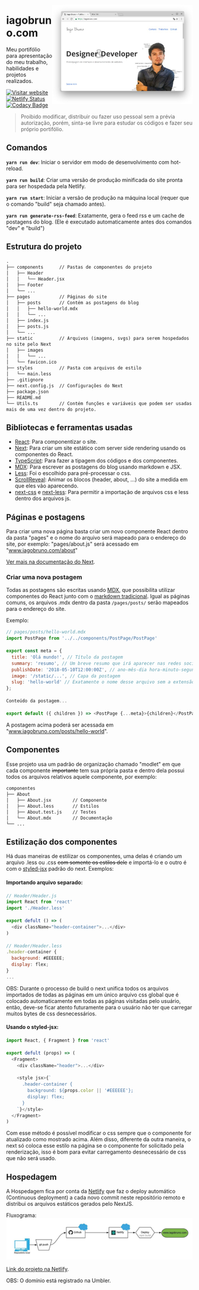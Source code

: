 [<img align="right" width="380" src="/static/images/website-print.jpg"/>](https://www.iagobruno.com/)

# iagobruno.com
Meu portifólio para apresentação do meu trabalho, habilidades e projetos realizados.

[![Visitar website](https://img.shields.io/website/https/www.iagobruno.com.svg)](https://www.iagobruno.com)
[![Netlify Status](https://api.netlify.com/api/v1/badges/aea4592e-19c7-4d18-85cf-d7bff624e9ea/deploy-status)](https://app.netlify.com/sites/iagobruno-com/deploys)
[![Codacy Badge](https://api.codacy.com/project/badge/Grade/28419b5ab582462bad5995f50c53e8ca)](https://www.codacy.com/app/httpiago/www.iagobruno.com?utm_source=github.com&amp;utm_medium=referral&amp;utm_content=httpiago/www.iagobruno.com&amp;utm_campaign=Badge_Grade)

> Proibido modificar, distribuir ou fazer uso pessoal sem a prévia autorização, porém, sinta-se livre para estudar os códigos e fazer seu próprio portifólio.

## Comandos

**`yarn run dev`**: Iniciar o servidor em modo de desenvolvimento com hot-reload.

**`yarn run build`**: Criar uma versão de produção minificada do site pronta para ser hospedada pela Netlify.

**`yarn run start`**: Iniciar a versão de produção na máquina local (requer que o comando "build" seja chamado antes).

**`yarn run generate-rss-feed`**: Exatamente, gera o feed rss e um cache de postagens do blog. (Ele é executado automaticamente antes dos comandos "dev" e "build")


## Estrutura do projeto

```
.
├── components      // Pastas de componentes do projeto
│   ├── Header
│   │   └── Header.jsx
│   ├── Footer
│   └── ...
├── pages           // Páginas do site
│   ├── posts       // Contém as postagens do blog
│   │   ├── hello-world.mdx
│   │   └── ...
│   ├── index.js
│   ├── posts.js
│   └── ...
├── static          // Arquivos (imagens, svgs) para serem hospedados no site pelo Next
│   ├── images
│   │   └── ...
│   └── favicon.ico 
├── styles          // Pasta com arquivos de estilo
│   └── main.less
├── .gitignore
├── next.config.js  // Configurações do Next
├── package.json
├── README.md
└── Utils.ts        // Contém funções e variáveis que podem ser usadas mais de uma vez dentro do projeto.
```

## Bibliotecas e ferramentas usadas

- [React](http://reactjs.org): Para componentizar o site.
- [Next](https://github.com/zeit/next.js): Para criar um site estático com server side rendering usando os componentes do React.
- [TypeScript](https://typescriptlang.org): Para fazer a tipagem dos códigos e dos componentes.
- [MDX](https://mdxjs.com/): Para escrever as postagens do blog usando markdown e JSX.
- [Less](http://lesscss.org): Foi o escolhido para pré-processar o css.
- [ScrollReveal](https://github.com/scrollreveal/scrollreveal): Animar os blocos (header, about, ...) do site a medida em que eles vão aparecendo.
- [next-css](https://github.com/zeit/next-plugins/tree/master/packages/next-css) e [next-less](https://github.com/zeit/next-plugins/tree/master/packages/next-less): Para permitir a importação de arquivos css e less dentro dos arquivos js.

## Páginas e postagens

Para criar uma nova página basta criar um novo componente React dentro da pasta "pages" e o nome do arquivo será mapeado para o endereço do site, por exemplo: 
"pages/about.js" será acessado em "www.iagobruno.com/about"

[Ver mais na documentação do Next](https://github.com/zeit/next.js).

### Criar uma nova postagem

Todas as postagens são escritas usando [MDX](https://mdxjs.com/syntax), que possibilita utilizar componentes do React junto com o [markdown tradicional](https://github.com/adam-p/markdown-here/wiki/Markdown-Cheatsheet). Igual as páginas comuns, os arquivos .mdx  dentro da pasta `/pages/posts/` serão mapeados para o endereço do site.

Exemplo:

```js
// pages/posts/hello-world.mdx
import PostPage from '../../components/PostPage/PostPage'

export const meta = {
  title: 'Olá mundo!', // Título da postagem
  summary: 'resumo', // Um breve resumo que irá aparecer nas redes sociais e no Google.
  publishDate: '2018-05-10T12:00:00Z', // ano-mês-dia hora-minuto-segundo
  image: '/static/...', // Capa da postagem
  slug: 'hello-world' // Exatamente o nome desse arquivo sem a extensão .mdx
};

Conteúdo da postagem...

export default ({ children }) => <PostPage {...meta}>{children}</PostPage>

```

A postagem acima poderá ser acessada em "www.iagobruno.com/posts/hello-world".

## Componentes

Esse projeto usa um padrão de organização chamado "modlet" em que cada componente ~~importante~~ tem sua própria pasta e dentro dela possui todos os arquivos relativos aquele componente, por exemplo:

```
componentes
├── About
│   ├── About.jsx        // Componente
│   ├── About.less       // Estilos
│   ├── About.test.js    // Testes
│   └── About.mdx        // Documentação
└── ...
```

## Estilização dos componentes

Há duas maneiras de estilizar os componentes, uma delas é criando um arquivo .less ou .css ~~com somente os estilos dele~~ e importá-lo e o outro é com o [styled-jsx](https://github.com/zeit/styled-jsx) padrão do next. Exemplos:

#### Importando arquivo separado:

```js
// Header/Header.js
import React from 'react'
import './Header.less'

export defult () => (
  <div className="header-container">...</div>
)

// Header/Header.less
.header-container {
  background: #EEEEEE;
  display: flex;
}
...
```

OBS: Durante o processo de build o next unifica todos os arquivos importados de todas as páginas em um único arquivo css global que é colocado automaticamente em todas as páginas visitadas pelo usuário, então, deve-se ficar atento futuramente para o usuário não ter que carregar muitos bytes de css desnecessários.

#### Usando o styled-jsx:

```js
import React, { Fragment } from 'react'

export defult (props) => (
  <Fragment>
    <div className="header">...</div>

    <style jsx>{`
      .header-container {
        background: ${props.color || '#EEEEEE'};
        display: flex;
      }
    `}</style>
  </Fragment>
)
```

Com esse método é possível modificar o css sempre que o componente for atualizado como mostrado acima. Além disso, diferente da outra maneira, o next só coloca esse estilo na página se o componente for solicitado pela renderização, isso é bom para evitar carregamento desnecessário de css que não será usado.

## Hospedagem

A Hospedagem fica por conta da [Netlify](https://www.netlify.com) que faz o deploy automático (Continuous deployment) a cada novo commit neste repositório remoto e distribui os arquivos estáticos gerados pelo NextJS.

Fluxograma:
![Fluxograma da hospedagem](/static/images/Netlify_Flow_Chart.jpeg)

[Link do projeto na Netlify](https://app.netlify.com/sites/iagobruno-com).

OBS: O domínio está registrado na Umbler.

